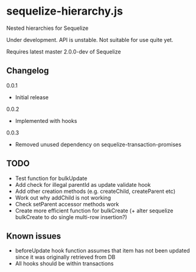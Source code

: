 # sequelize-hierarchy.js

Nested hierarchies for Sequelize

Under development. API is unstable. Not suitable for use quite yet.

Requires latest master 2.0.0-dev of Sequelize

## Changelog

0.0.1

* Initial release

0.0.2

* Implemented with hooks

0.0.3

* Removed unused dependency on sequelize-transaction-promises

## TODO

* Test function for bulkUpdate
* Add check for illegal parentId as update validate hook
* Add other creation methods (e.g. createChild, createParent etc)
* Work out why addChild is not working
* Check setParent accessor methods work
* Create more efficient function for bulkCreate (+ alter sequelize bulkCreate to do single multi-row insertion?)

## Known issues

* beforeUpdate hook function assumes that item has not been updated since it was originally retrieved from DB
* All hooks should be within transactions
